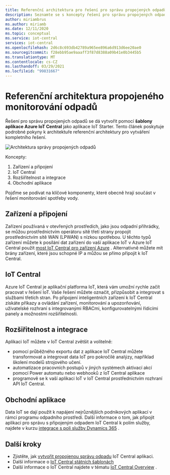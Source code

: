 ```yaml
---
title: Referenční architektura pro řešení pro správu propojených odpadů vytvořená s využitím Azure IoT Central | Microsoft Docs
description: Seznamte se s koncepty řešení pro správu propojených odpadů sestavených s využitím Azure IoT Central.
author: miriambrus
ms.author: miriamb
ms.date: 12/11/2020
ms.topic: conceptual
ms.service: iot-central
services: iot-central
ms.openlocfilehash: 2d6c8c693db42789a965ee896a6d913d6ee20ae0
ms.sourcegitcommit: f28ebb95ae9aaaff3f87d8388a09b41e0b3445b5
ms.translationtype: MT
ms.contentlocale: cs-CZ
ms.lasthandoff: 03/29/2021
ms.locfileid: "99831667"
---
```

# <a name="connected-waste-monitoring-reference-architecture"></a>Referenční architektura propojeného monitorování odpadů 

Řešení pro správu propojených odpadů se dá vytvořit pomocí **šablony aplikace Azure IoT Central** jako aplikace IoT Starter. Tento článek poskytuje podrobné pokyny k architektuře referenční architektury pro vytváření kompletního řešení. 

![Architektura správy propojených odpadů](./media/concepts-connectedwastemanagement-architecture/concepts-connectedwastemanagement-architecture1.png)


Koncepty:

1. Zařízení a připojení  
1. IoT Central 
1. Rozšiřitelnost a integrace
1. Obchodní aplikace

Pojďme se podívat na klíčové komponenty, které obecně hrají součást v řešení monitorování spotřeby vody.

## <a name="devices-and-connectivity"></a>Zařízení a připojení 
Zařízení používaná v otevřených prostředích, jako jsou odpadní přihrádky, se můžou prostřednictvím operátoru sítě třetí strany propojit prostřednictvím sítě WAN (LPWAN) s nízkou spotřebou. U těchto typů zařízení můžete k posílání dat zařízení do vaší aplikace IoT v Azure IoT Central použít [most IoT Central pro zařízení Azure](../core/howto-build-iotc-device-bridge.md) . Alternativně můžete mít brány zařízení, které jsou schopné IP a můžou se přímo připojit k IoT Central.

## <a name="iot-central"></a>IoT Central 
Azure IoT Central je aplikační platforma IoT, která vám umožní rychle začít pracovat v řešení IoT. Vaše řešení můžete označit, přizpůsobit a integrovat s službami třetích stran.
Po připojení inteligentních zařízení k IoT Central získáte příkazy a ovládání zařízení, monitorování a upozorňování, uživatelské rozhraní s integrovanými RBACmi, konfigurovatelnými řídicími panely a možnostmi rozšiřitelnosti. 

## <a name="extensibility-and-integrations"></a>Rozšiřitelnost a integrace
Aplikaci IoT můžete v IoT Central zvětšit a volitelně:
* pomocí průběžného exportu dat z aplikace IoT Central můžete transformovat a integrovat data IoT pro pokročilé analýzy, například školení modelů strojového učení.
* automatizace pracovních postupů v jiných systémech aktivací akcí pomocí Power automatu nebo webhooků z IoT Central aplikace
* programově se k vaší aplikaci IoT v IoT Central prostřednictvím rozhraní API IoT Central.

## <a name="business-applications"></a>Obchodní aplikace 
Data IoT se dají použít k napájení nejrůznějších podnikových aplikací v rámci programu odpadního prostředí. Další informace o tom, jak připojit aplikaci pro správu s připojeným odpadem IoT Central k polím služby, najdete v kurzu [integrace s poli služby Dynamics 365](./how-to-configure-connected-field-services.md) . 

## <a name="next-steps"></a>Další kroky
* Zjistěte, jak [vytvořit propojenou správu odpadu](./tutorial-connected-waste-management.md) IoT Central aplikaci.
* Další informace o [IoT Central státních šablonách](./overview-iot-central-government.md)
* Další informace o IoT Central najdete v tématu [IoT Central Overview](../core/overview-iot-central.md) .
